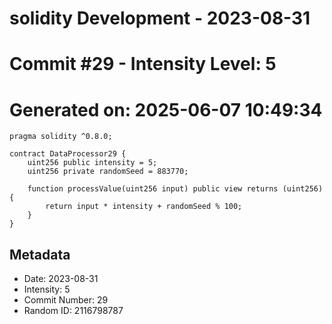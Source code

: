 ﻿# solidity Development - 2023-08-31
# Commit #29 - Intensity Level: 5
# Generated on: 2025-06-07 10:49:34
```solidity
pragma solidity ^0.8.0;

contract DataProcessor29 {
    uint256 public intensity = 5;
    uint256 private randomSeed = 883770;

    function processValue(uint256 input) public view returns (uint256) {
        return input * intensity + randomSeed % 100;
    }
}
```
## Metadata
- Date: 2023-08-31
- Intensity: 5
- Commit Number: 29
- Random ID: 2116798787
